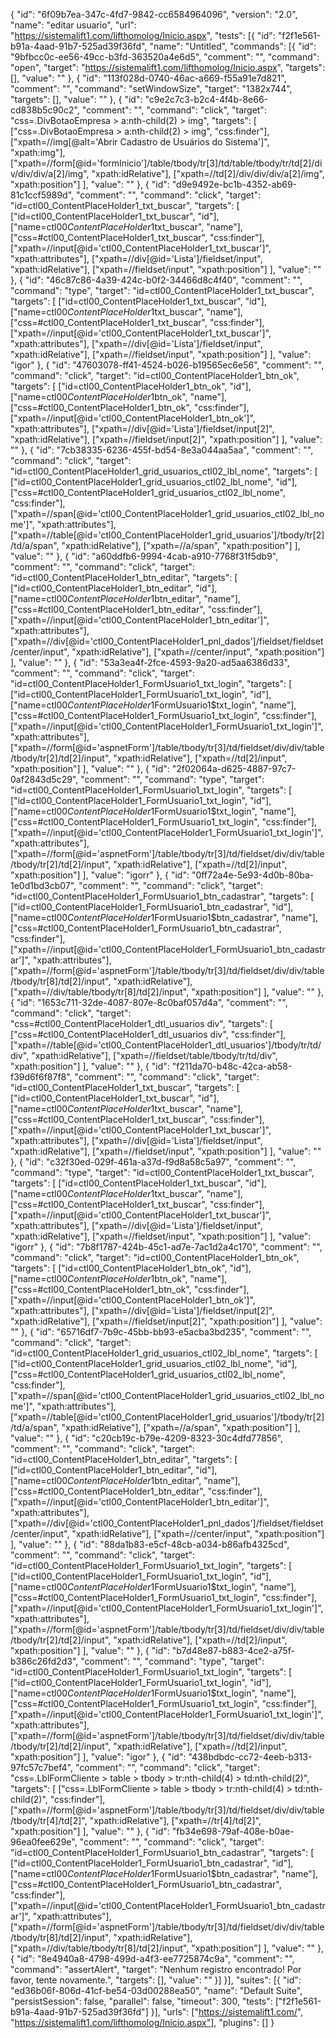 {
  "id": "6f09b7ea-347c-4fd7-9842-cc6584964096",
  "version": "2.0",
  "name": "editar usuario",
  "url": "https://sistemalift1.com/lifthomolog/Inicio.aspx",
  "tests": [{
    "id": "f2f1e561-b91a-4aad-91b7-525ad39f36fd",
    "name": "Untitled",
    "commands": [{
      "id": "9bfbcc0c-ee56-49cc-b3fd-363520a4e6d5",
      "comment": "",
      "command": "open",
      "target": "https://sistemalift1.com/lifthomolog/Inicio.aspx",
      "targets": [],
      "value": ""
    }, {
      "id": "113f028d-0740-46ac-a669-f55a91e7d821",
      "comment": "",
      "command": "setWindowSize",
      "target": "1382x744",
      "targets": [],
      "value": ""
    }, {
      "id": "c9e2c7c3-b2c4-4f4b-8e66-cd838b5c90c2",
      "comment": "",
      "command": "click",
      "target": "css=.DivBotaoEmpresa > a:nth-child(2) > img",
      "targets": [
        ["css=.DivBotaoEmpresa > a:nth-child(2) > img", "css:finder"],
        ["xpath=//img[@alt='Abrir Cadastro de Usuários do Sistema']", "xpath:img"],
        ["xpath=//form[@id='formInicio']/table/tbody/tr[3]/td/table/tbody/tr/td[2]/div/div/div/a[2]/img", "xpath:idRelative"],
        ["xpath=//td[2]/div/div/div/a[2]/img", "xpath:position"]
      ],
      "value": ""
    }, {
      "id": "d9e9492e-bc1b-4352-ab69-81c1ccf5989d",
      "comment": "",
      "command": "click",
      "target": "id=ctl00_ContentPlaceHolder1_txt_buscar",
      "targets": [
        ["id=ctl00_ContentPlaceHolder1_txt_buscar", "id"],
        ["name=ctl00$ContentPlaceHolder1$txt_buscar", "name"],
        ["css=#ctl00_ContentPlaceHolder1_txt_buscar", "css:finder"],
        ["xpath=//input[@id='ctl00_ContentPlaceHolder1_txt_buscar']", "xpath:attributes"],
        ["xpath=//div[@id='Lista']/fieldset/input", "xpath:idRelative"],
        ["xpath=//fieldset/input", "xpath:position"]
      ],
      "value": ""
    }, {
      "id": "46c87c86-4a39-424c-b0f2-34466d8c4f40",
      "comment": "",
      "command": "type",
      "target": "id=ctl00_ContentPlaceHolder1_txt_buscar",
      "targets": [
        ["id=ctl00_ContentPlaceHolder1_txt_buscar", "id"],
        ["name=ctl00$ContentPlaceHolder1$txt_buscar", "name"],
        ["css=#ctl00_ContentPlaceHolder1_txt_buscar", "css:finder"],
        ["xpath=//input[@id='ctl00_ContentPlaceHolder1_txt_buscar']", "xpath:attributes"],
        ["xpath=//div[@id='Lista']/fieldset/input", "xpath:idRelative"],
        ["xpath=//fieldset/input", "xpath:position"]
      ],
      "value": "igor"
    }, {
      "id": "47603078-ff41-4524-b026-b19565ec6e56",
      "comment": "",
      "command": "click",
      "target": "id=ctl00_ContentPlaceHolder1_btn_ok",
      "targets": [
        ["id=ctl00_ContentPlaceHolder1_btn_ok", "id"],
        ["name=ctl00$ContentPlaceHolder1$btn_ok", "name"],
        ["css=#ctl00_ContentPlaceHolder1_btn_ok", "css:finder"],
        ["xpath=//input[@id='ctl00_ContentPlaceHolder1_btn_ok']", "xpath:attributes"],
        ["xpath=//div[@id='Lista']/fieldset/input[2]", "xpath:idRelative"],
        ["xpath=//fieldset/input[2]", "xpath:position"]
      ],
      "value": ""
    }, {
      "id": "7cb38335-6236-455f-bd54-8e3a044aa5aa",
      "comment": "",
      "command": "click",
      "target": "id=ctl00_ContentPlaceHolder1_grid_usuarios_ctl02_lbl_nome",
      "targets": [
        ["id=ctl00_ContentPlaceHolder1_grid_usuarios_ctl02_lbl_nome", "id"],
        ["css=#ctl00_ContentPlaceHolder1_grid_usuarios_ctl02_lbl_nome", "css:finder"],
        ["xpath=//span[@id='ctl00_ContentPlaceHolder1_grid_usuarios_ctl02_lbl_nome']", "xpath:attributes"],
        ["xpath=//table[@id='ctl00_ContentPlaceHolder1_grid_usuarios']/tbody/tr[2]/td/a/span", "xpath:idRelative"],
        ["xpath=//a/span", "xpath:position"]
      ],
      "value": ""
    }, {
      "id": "a60ddfb6-9994-4cab-a910-7768f31f5db9",
      "comment": "",
      "command": "click",
      "target": "id=ctl00_ContentPlaceHolder1_btn_editar",
      "targets": [
        ["id=ctl00_ContentPlaceHolder1_btn_editar", "id"],
        ["name=ctl00$ContentPlaceHolder1$btn_editar", "name"],
        ["css=#ctl00_ContentPlaceHolder1_btn_editar", "css:finder"],
        ["xpath=//input[@id='ctl00_ContentPlaceHolder1_btn_editar']", "xpath:attributes"],
        ["xpath=//div[@id='ctl00_ContentPlaceHolder1_pnl_dados']/fieldset/fieldset/center/input", "xpath:idRelative"],
        ["xpath=//center/input", "xpath:position"]
      ],
      "value": ""
    }, {
      "id": "53a3ea4f-2fce-4593-9a20-ad5aa6386d33",
      "comment": "",
      "command": "click",
      "target": "id=ctl00_ContentPlaceHolder1_FormUsuario1_txt_login",
      "targets": [
        ["id=ctl00_ContentPlaceHolder1_FormUsuario1_txt_login", "id"],
        ["name=ctl00$ContentPlaceHolder1$FormUsuario1$txt_login", "name"],
        ["css=#ctl00_ContentPlaceHolder1_FormUsuario1_txt_login", "css:finder"],
        ["xpath=//input[@id='ctl00_ContentPlaceHolder1_FormUsuario1_txt_login']", "xpath:attributes"],
        ["xpath=//form[@id='aspnetForm']/table/tbody/tr[3]/td/fieldset/div/div/table/tbody/tr[2]/td[2]/input", "xpath:idRelative"],
        ["xpath=//td[2]/input", "xpath:position"]
      ],
      "value": ""
    }, {
      "id": "2f02064a-d625-4887-97c7-0af2843d5c29",
      "comment": "",
      "command": "type",
      "target": "id=ctl00_ContentPlaceHolder1_FormUsuario1_txt_login",
      "targets": [
        ["id=ctl00_ContentPlaceHolder1_FormUsuario1_txt_login", "id"],
        ["name=ctl00$ContentPlaceHolder1$FormUsuario1$txt_login", "name"],
        ["css=#ctl00_ContentPlaceHolder1_FormUsuario1_txt_login", "css:finder"],
        ["xpath=//input[@id='ctl00_ContentPlaceHolder1_FormUsuario1_txt_login']", "xpath:attributes"],
        ["xpath=//form[@id='aspnetForm']/table/tbody/tr[3]/td/fieldset/div/div/table/tbody/tr[2]/td[2]/input", "xpath:idRelative"],
        ["xpath=//td[2]/input", "xpath:position"]
      ],
      "value": "igorr"
    }, {
      "id": "0ff72a4e-5e93-4d0b-80ba-1e0d1bd3cb07",
      "comment": "",
      "command": "click",
      "target": "id=ctl00_ContentPlaceHolder1_FormUsuario1_btn_cadastrar",
      "targets": [
        ["id=ctl00_ContentPlaceHolder1_FormUsuario1_btn_cadastrar", "id"],
        ["name=ctl00$ContentPlaceHolder1$FormUsuario1$btn_cadastrar", "name"],
        ["css=#ctl00_ContentPlaceHolder1_FormUsuario1_btn_cadastrar", "css:finder"],
        ["xpath=//input[@id='ctl00_ContentPlaceHolder1_FormUsuario1_btn_cadastrar']", "xpath:attributes"],
        ["xpath=//form[@id='aspnetForm']/table/tbody/tr[3]/td/fieldset/div/div/table/tbody/tr[8]/td[2]/input", "xpath:idRelative"],
        ["xpath=//div/table/tbody/tr[8]/td[2]/input", "xpath:position"]
      ],
      "value": ""
    }, {
      "id": "1653c711-32de-4087-807e-8c0baf057d4a",
      "comment": "",
      "command": "click",
      "target": "css=#ctl00_ContentPlaceHolder1_dtl_usuarios div",
      "targets": [
        ["css=#ctl00_ContentPlaceHolder1_dtl_usuarios div", "css:finder"],
        ["xpath=//table[@id='ctl00_ContentPlaceHolder1_dtl_usuarios']/tbody/tr/td/div", "xpath:idRelative"],
        ["xpath=//fieldset/table/tbody/tr/td/div", "xpath:position"]
      ],
      "value": ""
    }, {
      "id": "f211da70-b48c-42ca-ab58-f39d6f6f87f8",
      "comment": "",
      "command": "click",
      "target": "id=ctl00_ContentPlaceHolder1_txt_buscar",
      "targets": [
        ["id=ctl00_ContentPlaceHolder1_txt_buscar", "id"],
        ["name=ctl00$ContentPlaceHolder1$txt_buscar", "name"],
        ["css=#ctl00_ContentPlaceHolder1_txt_buscar", "css:finder"],
        ["xpath=//input[@id='ctl00_ContentPlaceHolder1_txt_buscar']", "xpath:attributes"],
        ["xpath=//div[@id='Lista']/fieldset/input", "xpath:idRelative"],
        ["xpath=//fieldset/input", "xpath:position"]
      ],
      "value": ""
    }, {
      "id": "c32f30ed-029f-461a-a37d-f9d8a58c5a97",
      "comment": "",
      "command": "type",
      "target": "id=ctl00_ContentPlaceHolder1_txt_buscar",
      "targets": [
        ["id=ctl00_ContentPlaceHolder1_txt_buscar", "id"],
        ["name=ctl00$ContentPlaceHolder1$txt_buscar", "name"],
        ["css=#ctl00_ContentPlaceHolder1_txt_buscar", "css:finder"],
        ["xpath=//input[@id='ctl00_ContentPlaceHolder1_txt_buscar']", "xpath:attributes"],
        ["xpath=//div[@id='Lista']/fieldset/input", "xpath:idRelative"],
        ["xpath=//fieldset/input", "xpath:position"]
      ],
      "value": "igorr"
    }, {
      "id": "7b8f1787-424b-45c1-ad7e-7ac1d2a4c170",
      "comment": "",
      "command": "click",
      "target": "id=ctl00_ContentPlaceHolder1_btn_ok",
      "targets": [
        ["id=ctl00_ContentPlaceHolder1_btn_ok", "id"],
        ["name=ctl00$ContentPlaceHolder1$btn_ok", "name"],
        ["css=#ctl00_ContentPlaceHolder1_btn_ok", "css:finder"],
        ["xpath=//input[@id='ctl00_ContentPlaceHolder1_btn_ok']", "xpath:attributes"],
        ["xpath=//div[@id='Lista']/fieldset/input[2]", "xpath:idRelative"],
        ["xpath=//fieldset/input[2]", "xpath:position"]
      ],
      "value": ""
    }, {
      "id": "65716df7-7b9c-45bb-bb93-e5acba3bd235",
      "comment": "",
      "command": "click",
      "target": "id=ctl00_ContentPlaceHolder1_grid_usuarios_ctl02_lbl_nome",
      "targets": [
        ["id=ctl00_ContentPlaceHolder1_grid_usuarios_ctl02_lbl_nome", "id"],
        ["css=#ctl00_ContentPlaceHolder1_grid_usuarios_ctl02_lbl_nome", "css:finder"],
        ["xpath=//span[@id='ctl00_ContentPlaceHolder1_grid_usuarios_ctl02_lbl_nome']", "xpath:attributes"],
        ["xpath=//table[@id='ctl00_ContentPlaceHolder1_grid_usuarios']/tbody/tr[2]/td/a/span", "xpath:idRelative"],
        ["xpath=//a/span", "xpath:position"]
      ],
      "value": ""
    }, {
      "id": "c20cb19c-b79e-4209-8323-30c4dfd77856",
      "comment": "",
      "command": "click",
      "target": "id=ctl00_ContentPlaceHolder1_btn_editar",
      "targets": [
        ["id=ctl00_ContentPlaceHolder1_btn_editar", "id"],
        ["name=ctl00$ContentPlaceHolder1$btn_editar", "name"],
        ["css=#ctl00_ContentPlaceHolder1_btn_editar", "css:finder"],
        ["xpath=//input[@id='ctl00_ContentPlaceHolder1_btn_editar']", "xpath:attributes"],
        ["xpath=//div[@id='ctl00_ContentPlaceHolder1_pnl_dados']/fieldset/fieldset/center/input", "xpath:idRelative"],
        ["xpath=//center/input", "xpath:position"]
      ],
      "value": ""
    }, {
      "id": "88da1b83-e5cf-48cb-a034-b86afb4325cd",
      "comment": "",
      "command": "click",
      "target": "id=ctl00_ContentPlaceHolder1_FormUsuario1_txt_login",
      "targets": [
        ["id=ctl00_ContentPlaceHolder1_FormUsuario1_txt_login", "id"],
        ["name=ctl00$ContentPlaceHolder1$FormUsuario1$txt_login", "name"],
        ["css=#ctl00_ContentPlaceHolder1_FormUsuario1_txt_login", "css:finder"],
        ["xpath=//input[@id='ctl00_ContentPlaceHolder1_FormUsuario1_txt_login']", "xpath:attributes"],
        ["xpath=//form[@id='aspnetForm']/table/tbody/tr[3]/td/fieldset/div/div/table/tbody/tr[2]/td[2]/input", "xpath:idRelative"],
        ["xpath=//td[2]/input", "xpath:position"]
      ],
      "value": ""
    }, {
      "id": "b7d48e87-b883-4ce2-a75f-b386c26fd2d3",
      "comment": "",
      "command": "type",
      "target": "id=ctl00_ContentPlaceHolder1_FormUsuario1_txt_login",
      "targets": [
        ["id=ctl00_ContentPlaceHolder1_FormUsuario1_txt_login", "id"],
        ["name=ctl00$ContentPlaceHolder1$FormUsuario1$txt_login", "name"],
        ["css=#ctl00_ContentPlaceHolder1_FormUsuario1_txt_login", "css:finder"],
        ["xpath=//input[@id='ctl00_ContentPlaceHolder1_FormUsuario1_txt_login']", "xpath:attributes"],
        ["xpath=//form[@id='aspnetForm']/table/tbody/tr[3]/td/fieldset/div/div/table/tbody/tr[2]/td[2]/input", "xpath:idRelative"],
        ["xpath=//td[2]/input", "xpath:position"]
      ],
      "value": "igor"
    }, {
      "id": "438bdbdc-cc72-4eeb-b313-97fc57c7bef4",
      "comment": "",
      "command": "click",
      "target": "css=.LblFormCliente > table > tbody > tr:nth-child(4) > td:nth-child(2)",
      "targets": [
        ["css=.LblFormCliente > table > tbody > tr:nth-child(4) > td:nth-child(2)", "css:finder"],
        ["xpath=//form[@id='aspnetForm']/table/tbody/tr[3]/td/fieldset/div/div/table/tbody/tr[4]/td[2]", "xpath:idRelative"],
        ["xpath=//tr[4]/td[2]", "xpath:position"]
      ],
      "value": ""
    }, {
      "id": "fb34e698-79af-408e-b0ae-96ea0fee629e",
      "comment": "",
      "command": "click",
      "target": "id=ctl00_ContentPlaceHolder1_FormUsuario1_btn_cadastrar",
      "targets": [
        ["id=ctl00_ContentPlaceHolder1_FormUsuario1_btn_cadastrar", "id"],
        ["name=ctl00$ContentPlaceHolder1$FormUsuario1$btn_cadastrar", "name"],
        ["css=#ctl00_ContentPlaceHolder1_FormUsuario1_btn_cadastrar", "css:finder"],
        ["xpath=//input[@id='ctl00_ContentPlaceHolder1_FormUsuario1_btn_cadastrar']", "xpath:attributes"],
        ["xpath=//form[@id='aspnetForm']/table/tbody/tr[3]/td/fieldset/div/div/table/tbody/tr[8]/td[2]/input", "xpath:idRelative"],
        ["xpath=//div/table/tbody/tr[8]/td[2]/input", "xpath:position"]
      ],
      "value": ""
    }, {
      "id": "8e4940a8-4798-499d-a4f3-ee7725874c9a",
      "comment": "",
      "command": "assertAlert",
      "target": "Nenhum registro encontrado! Por favor, tente novamente.",
      "targets": [],
      "value": ""
    }]
  }],
  "suites": [{
    "id": "ed36b06f-806d-41cf-be54-03d00288ea50",
    "name": "Default Suite",
    "persistSession": false,
    "parallel": false,
    "timeout": 300,
    "tests": ["f2f1e561-b91a-4aad-91b7-525ad39f36fd"]
  }],
  "urls": ["https://sistemalift1.com/", "https://sistemalift1.com/lifthomolog/Inicio.aspx"],
  "plugins": []
}